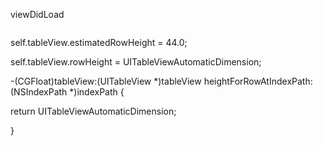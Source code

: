viewDidLoad



```

```

self.tableView.estimatedRowHeight = 44.0;

self.tableView.rowHeight = UITableViewAutomaticDimension;



-(CGFloat)tableView:(UITableView *)tableView heightForRowAtIndexPath:(NSIndexPath *)indexPath {

return UITableViewAutomaticDimension;

}

```objective-c

```